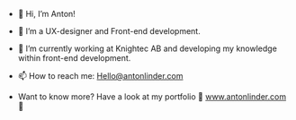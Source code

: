 - 👋 Hi, I’m Anton!
- 👀 I’m a UX-designer and Front-end development.
- 🌱 I’m currently working at Knightec AB and developing my knowledge within front-end development.

- 📫 How to reach me: Hello@antonlinder.com
- Want to know more? Have a look at my portfolio 🦖 www.antonlinder.com 🦖

<!---
Anton Linder Design AB is a ✨ special ✨ repository because its `README.md` (this file) appears on your GitHub profile.
You can click the Preview link to take a look at your changes.
--->
